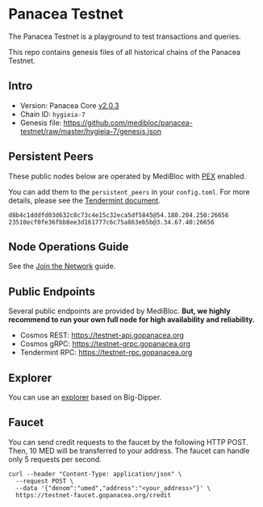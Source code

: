 


# Panacea Testnet

The Panacea Testnet is a playground to test transactions and queries.

This repo contains genesis files of all historical chains of the Panacea Testnet.

## Intro

- Version: Panacea Core [v2.0.3](https://github.com/medibloc/panacea-core/releases/tag/v2.0.3)
- Chain ID: `hygieia-7`
- Genesis file: https://github.com/medibloc/panacea-testnet/raw/master/hygieia-7/genesis.json


## Persistent Peers

These public nodes below are operated by MediBloc with [PEX](https://docs.tendermint.com/master/spec/p2p/messages/pex.html) enabled.

You can add them to the `persistent_peers` in your `config.toml`. For more details, please see the [Tendermint document](https://docs.tendermint.com/master/tendermint-core/using-tendermint.html#peers).

```
d8b4c1dddfd03d632c8c73c4e15c32eca5df5845@54.180.204.250:26656
23510ecf0fe36fbb8ee3d161777c6c75a863eb5b@3.34.67.40:26656
```


## Node Operations Guide

See the [Join the Network](https://medibloc.gitbook.io/panacea-core/guide/join-the-network) guide.


## Public Endpoints

Several public endpoints are provided by MediBloc.
**But, we highly recommend to run your own full node for high availability and reliability.**

- Cosmos REST: https://testnet-api.gopanacea.org
- Cosmos gRPC: https://testnet-grpc.gopanacea.org
- Tendermint RPC: https://testnet-rpc.gopanacea.org


## Explorer

You can use an [explorer](https://testnet-explorer.gopanacea.org/) based on Big-Dipper.


## Faucet

You can send credit requests to the faucet by the following HTTP POST. Then, 10 MED will be transferred to your address. The faucet can handle only 5 requests per second.
```
curl --header "Content-Type: application/json" \
  --request POST \
  --data '{"denom":"umed","address":"<your_address>"}' \
  https://testnet-faucet.gopanacea.org/credit
```
